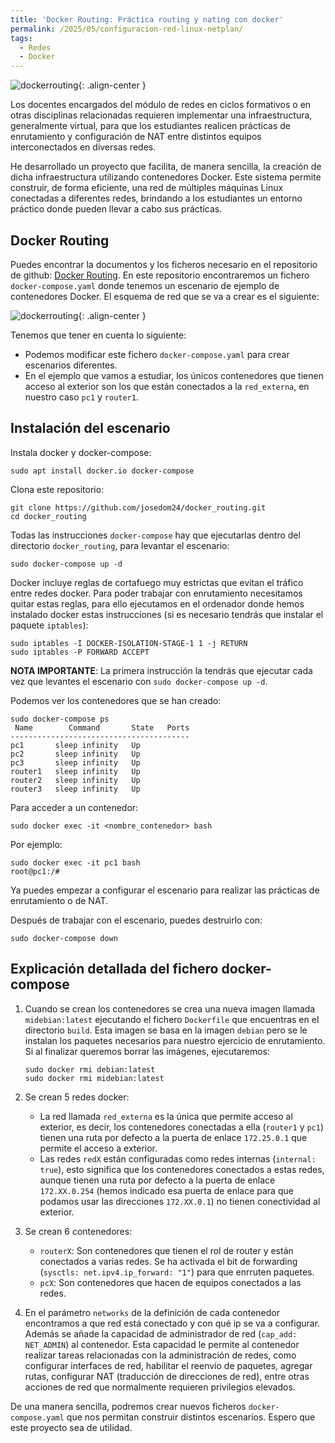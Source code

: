 ```yaml
---
title: 'Docker Routing: Práctica routing y nating con docker'
permalink: /2025/05/configuracion-red-linux-netplan/
tags:
  - Redes
  - Docker
---
```


![dockerrouting](https://www.josedomingo.org/pledin/assets/wp-content/uploads/2025/05/dockerrouting.png){: .align-center }

Los docentes encargados del módulo de redes en ciclos formativos o en otras disciplinas relacionadas requieren implementar una infraestructura, generalmente virtual, para que los estudiantes realicen prácticas de enrutamiento y configuración de NAT entre distintos equipos interconectados en diversas redes.

He desarrollado un proyecto que facilita, de manera sencilla, la creación de dicha infraestructura utilizando contenedores Docker. Este sistema permite construir, de forma eficiente, una red de múltiples máquinas Linux conectadas a diferentes redes, brindando a los estudiantes un entorno práctico donde pueden llevar a cabo sus prácticas.

## Docker Routing

Puedes encontrar la documentos y los ficheros necesario en el repositorio de github: [Docker Routing](https://github.com/josedom24/docker_routing). En este repositorio encontraremos un fichero `docker-compose.yaml` donde tenemos un escenario de ejemplo de contenedores Docker. El esquema de red que se va a crear es el siguiente:

![dockerrouting](https://www.josedomingo.org/pledin/assets/wp-content/uploads/2025/05/docker_routing.png){: .align-center }

Tenemos que tener en cuenta lo siguiente:

* Podemos modificar este fichero `docker-compose.yaml` para crear escenarios diferentes.
* En el ejemplo que vamos a estudiar, los únicos contenedores que tienen acceso al exterior son los que están conectados a la `red_externa`, en nuestro caso `pc1` y `router1`.

<!--more-->

## Instalación del escenario

Instala docker y docker-compose:

```
sudo apt install docker.io docker-compose
```

Clona este repositorio:

```
git clone https://github.com/josedom24/docker_routing.git
cd docker_routing
```

Todas las instrucciones `docker-compose` hay que ejecutarlas dentro del directorio `docker_routing`, para levantar el escenario:

```
sudo docker-compose up -d
```

Docker incluye reglas de cortafuego muy estrictas que evitan el tráfico entre redes docker. Para poder trabajar con enrutamiento necesitamos quitar estas reglas, para ello ejecutamos en el ordenador donde hemos instalado docker estas instrucciones (si es necesario tendrás que instalar el paquete `iptables`):

```
sudo iptables -I DOCKER-ISOLATION-STAGE-1 1 -j RETURN
sudo iptables -P FORWARD ACCEPT
```

**NOTA IMPORTANTE**: La primera instrucción la tendrás que ejecutar cada vez que levantes el escenario con `sudo docker-compose up -d`.

Podemos ver los contenedores que se han creado:

```
sudo docker-compose ps
 Name        Command       State   Ports
----------------------------------------
pc1       sleep infinity   Up           
pc2       sleep infinity   Up           
pc3       sleep infinity   Up           
router1   sleep infinity   Up           
router2   sleep infinity   Up           
router3   sleep infinity   Up           
```

Para acceder a un contenedor:

```
sudo docker exec -it <nombre_contenedor> bash
```

Por ejemplo:

```
sudo docker exec -it pc1 bash
root@pc1:/# 
```

Ya puedes empezar a configurar el escenario para realizar las prácticas de enrutamiento o de NAT.

Después de trabajar con el escenario, puedes destruirlo con:

```
sudo docker-compose down
```

## Explicación detallada del fichero docker-compose

1. Cuando se crean los contenedores se crea una nueva imagen llamada `midebian:latest` ejecutando el fichero `Dockerfile` que encuentras en el directorio `build`. Esta imagen se basa en la imagen `debian` pero se le instalan los paquetes necesarios para nuestro ejercicio de enrutamiento. Si al finalizar queremos borrar las imágenes, ejecutaremos:
    ```
    sudo docker rmi debian:latest
    sudo docker rmi midebian:latest
    ```
2. Se crean 5 redes docker:
    * La red llamada `red_externa` es la única que permite acceso al exterior, es decir, los contenedores conectadas a ella (`router1` y `pc1`) tienen una ruta por defecto a la puerta de enlace `172.25.0.1` que permite el acceso a exterior.
    * Las redes `redX` están configuradas como redes internas (`internal: true`), esto significa que los contenedores conectados a estas redes, aunque tienen una ruta por defecto a la puerta de enlace `172.XX.0.254` (hemos indicado esa puerta de enlace para que podamos usar las direcciones `172.XX.0.1`) no tienen conectividad al exterior.

3. Se crean 6 contenedores:
    * `routerX`: Son contenedores que tienen el rol de router y están conectados a varias redes. Se ha activada el bit de forwarding (`sysctls: net.ipv4.ip_forward: "1"`) para que enrruten paquetes.
    * `pcX`: Son contenedores que hacen de equipos conectados a las redes.

4. En el parámetro `networks` de la definición de cada contenedor encontramos a que red está conectado y con qué ip se va a configurar. Además se añade la capacidad de administrador de red (`cap_add: NET_ADMIN`) al contenedor. Esta capacidad le permite al contenedor realizar tareas relacionadas con la administración de redes, como configurar interfaces de red, habilitar el reenvío de paquetes, agregar rutas, configurar NAT (traducción de direcciones de red), entre otras acciones de red que normalmente requieren privilegios elevados.

De una manera sencilla, podremos crear nuevos ficheros `docker-compose.yaml` que nos permitan construir distintos escenarios. Espero que este proyecto sea de utilidad.
